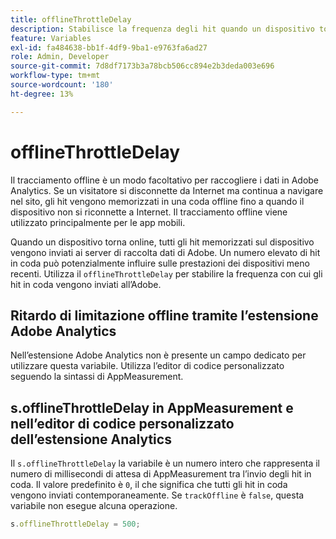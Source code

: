 ```yaml
---
title: offlineThrottleDelay
description: Stabilisce la frequenza degli hit quando un dispositivo torna online.
feature: Variables
exl-id: fa484638-bb1f-4df9-9ba1-e9763fa6ad27
role: Admin, Developer
source-git-commit: 7d8df7173b3a78bcb506cc894e2b3deda003e696
workflow-type: tm+mt
source-wordcount: '180'
ht-degree: 13%

---
```


# offlineThrottleDelay

Il tracciamento offline è un modo facoltativo per raccogliere i dati in Adobe Analytics. Se un visitatore si disconnette da Internet ma continua a navigare nel sito, gli hit vengono memorizzati in una coda offline fino a quando il dispositivo non si riconnette a Internet. Il tracciamento offline viene utilizzato principalmente per le app mobili.

Quando un dispositivo torna online, tutti gli hit memorizzati sul dispositivo vengono inviati ai server di raccolta dati di Adobe. Un numero elevato di hit in coda può potenzialmente influire sulle prestazioni dei dispositivi meno recenti. Utilizza il `offlineThrottleDelay` per stabilire la frequenza con cui gli hit in coda vengono inviati all’Adobe.

## Ritardo di limitazione offline tramite l’estensione Adobe Analytics

Nell’estensione Adobe Analytics non è presente un campo dedicato per utilizzare questa variabile. Utilizza l’editor di codice personalizzato seguendo la sintassi di AppMeasurement.

## s.offlineThrottleDelay in AppMeasurement e nell’editor di codice personalizzato dell’estensione Analytics

Il `s.offlineThrottleDelay` la variabile è un numero intero che rappresenta il numero di millisecondi di attesa di AppMeasurement tra l’invio degli hit in coda. Il valore predefinito è `0`, il che significa che tutti gli hit in coda vengono inviati contemporaneamente. Se `trackOffline` è `false`, questa variabile non esegue alcuna operazione.

```js
s.offlineThrottleDelay = 500;
```
